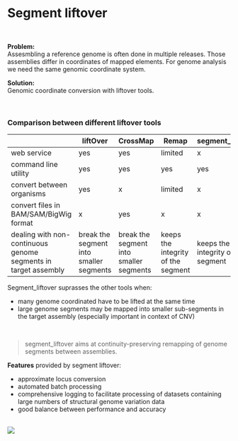 # Segment liftover
<br/>

**Problem:**  
Assesmbling a reference genome is often done in multiple releases. Those assemblies differ in coordinates of mapped elements. For genome analysis we need the same genomic coordinate system.  
  
**Solution:**  
Genomic coordinate conversion with liftover tools. 

<br/>

### Comparison between different liftover tools
|  | liftOver| CrossMap | Remap | segment_liftover |
|--------|--------|-----------|-----------|-----------|
| web service | yes| yes | limited | x |
| command line utility | yes | yes | yes | yes |
| convert between organisms | yes | x | limited | x |
| convert files in BAM/SAM/BigWig format | x | yes | x | x | x |
| dealing with non-continuous genome segments in target assembly| break the segment into smaller segments | break the segment into smaller segments |  keeps the integrity of the segment | keeps the integrity of the segment |

Segment_liftover suprasses the other tools when:
* many genome coordinated have to be lifted at the same time 
* large genome segments  may be mapped into smaller sub-segments in the target assembly (especially important in context of CNV)

<br/>  

> segment_liftover aims at continuity-preserving remapping of genome segments between assemblies.
  
**Features** provided by segment liftover:
*  approximate locus conversion
*  automated batch processing
*  comprehensive logging to facilitate processing of datasets containing large numbers of structural genome variation data  
*  good balance between performance and accuracy
  
<br/>
<img src="https://f1000researchdata.s3.amazonaws.com/manuscripts/16527/750d34c7-0b41-4b42-96ce-a37bc5a7d6c0_figure1.gif">  
